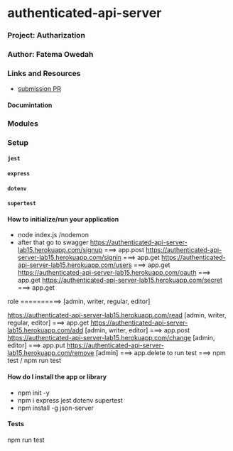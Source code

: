 # authenticated-api-server
### Project: Autharization
### Author: Fatema Owedah

### Links and Resources

- [submission PR](https://github.com/401-advanced-javascript-fatemaOwedah/auth-server/pull/4)

#### Documintation

### Modules

### Setup

#### `jest`
#### `express`
#### `dotenv`
#### `supertest`

#### How to initialize/run your application 
- node index.js /nodemon
- after that go to swagger
https://authenticated-api-server-lab15.herokuapp.com/signup ===> app.post
https://authenticated-api-server-lab15.herokuapp.com/signin ===> app.get
https://authenticated-api-server-lab15.herokuapp.com/users ===> app.get
https://authenticated-api-server-lab15.herokuapp.com/oauth ===> app.get
https://authenticated-api-server-lab15.herokuapp.com/secret ===> app.get

role ==========> [admin, writer, regular, editor]

https://authenticated-api-server-lab15.herokuapp.com/read [admin, writer, regular, editor] ===> app.get
https://authenticated-api-server-lab15.herokuapp.com/add  [admin, writer, editor]  ===> app.post
https://authenticated-api-server-lab15.herokuapp.com/change [admin, editor]  ===> app.put
https://authenticated-api-server-lab15.herokuapp.com/remove [admin]  ===> app.delete
to run test ===> npm test / npm run test



#### How do I install the app or library
- npm init -y 
- npm i express jest dotenv supertest
- npm install -g json-server

#### Tests
npm run test 